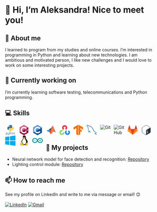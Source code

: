 # 👋 Hi, I’m Aleksandra! Nice to meet you!  

## 👀 About me  
  I learned to program from my studies and online courses. I’m interested in programming in Python and learning about new technologies. I am ambitious and motivated person,
  I like new challenges and I would love to work on some interesting projects. 
  
## 🌱 Currently working on
  I’m currently learning software testing, telecommunications and Python programming.  

## 💻 Skills
<img align="left" alt="Python" width="35px" src="https://github.com/devicons/devicon/blob/v2.15.1/icons/python/python-original-wordmark.svg" style="padding-right:10px;" />
<img align="left" alt="C++" width="35px" src="https://github.com/devicons/devicon/blob/v2.15.1/icons/cplusplus/cplusplus-original.svg" style="padding-right:10px;" />
<img align="left" alt="C" width="35px" src="https://github.com/devicons/devicon/blob/v2.15.1/icons/c/c-original.svg" style="padding-right:10px;" />
<img align="left" alt="Matlab" width="35px" src="https://github.com/devicons/devicon/blob/v2.15.1/icons/matlab/matlab-original.svg" style="padding-right:10px;" />
<img align="left" alt="OpenCV" width="35px" src="https://github.com/devicons/devicon/blob/v2.15.1/icons/opencv/opencv-original.svg" style="padding-right:10px;" />
<img align="left" alt="TensorFlow" width="35px" src="https://github.com/devicons/devicon/blob/v2.15.1/icons/tensorflow/tensorflow-original.svg" style="padding-right:10px;" />
<img align="left" alt="MySQL" width="35px" src="https://github.com/devicons/devicon/blob/v2.15.1/icons/mysql/mysql-original.svg" style="padding-right:10px;" />
<img align="left" alt="Git" width="35px" src="https://cdn.jsdelivr.net/gh/devicons/devicon/icons/git/git-original.svg" style="padding-right:10px;" />
<img align="left" alt="GitHub" width="35px" src="https://user-images.githubusercontent.com/3369400/139447912-e0f43f33-6d9f-45f8-be46-2df5bbc91289.png" style="padding-right:10px;" />
<img align="left" alt="GitLab" width="35px" src="https://github.com/devicons/devicon/blob/v2.15.1/icons/gitlab/gitlab-original.svg" style="padding-right:10px;" />
<img align="left" alt="GitLab" width="35px" src="https://github.com/devicons/devicon/blob/v2.15.1/icons/bash/bash-original.svg" style="padding-right:10px;" />
<img align="left" alt="Windows" width="35px" src="https://github.com/devicons/devicon/blob/v2.15.1/icons/windows8/windows8-original.svg" style="padding-right:10px;" />
<img align="left" alt="Linux" width="35px" src="https://github.com/devicons/devicon/blob/v2.15.1/icons/linux/linux-original.svg" style="padding-right:10px;" />
<img align="left" alt="Arduino" width="35px" src="https://github.com/devicons/devicon/blob/v2.15.1/icons/arduino/arduino-original.svg" style="padding-right:10px;" />  
</br>
</br>

## 📃 My projects
* Neural network model for face detection and recognition: [Repository](https://github.com/olaves97/Employee_recognition_system_using_deep_neural_network)  
* Lighting control module: [Repository](https://github.com/olaves97/Lighting_module_working_in_MQTT_protocol) 


## 📫 How to reach me
See my profile on LinkedIn and write to me via message or email! 😊  
</br>
[![LinkedIn](https://icons.iconarchive.com/icons/danleech/simple/32/linkedin-icon.png)](https://www.linkedin.com/in/aleksandra-vesely/)
[![Gmail](https://icons.iconarchive.com/icons/dtafalonso/android-lollipop/32/Gmail-icon.png)](mailto:olavesely@gmail.com)

<!---
olaves97/olaves97 is a ✨ special ✨ repository because its `README.md` (this file) appears on your GitHub profile.
You can click the Preview link to take a look at your changes.
--->
